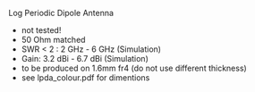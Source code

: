 Log Periodic Dipole Antenna

* not tested! 
* 50 Ohm matched
* SWR < 2 : 2 GHz - 6 GHz (Simulation)
* Gain: 3.2 dBi - 6.7 dBi (Simulation)
* to be produced on 1.6mm fr4 (do not use different thickness)
* see lpda_colour.pdf for dimentions